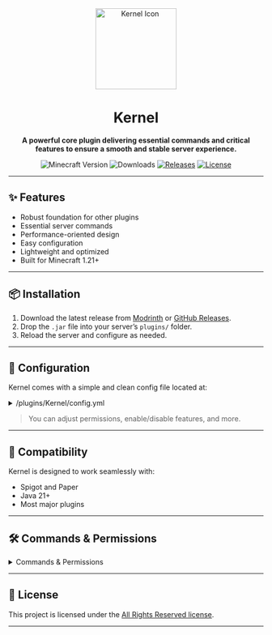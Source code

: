 <div align="center">

<a href="https://modrinth.com/plugin/kernel/" target="_blank" title="Kernel on Modrinth">
  <img width="160px" alt="Kernel Icon" src="https://cdn.modrinth.com/data/cached_images/86832cb77c5fbd391f7c7018f3e8369baf08ed9c.png">
</a>

<a name="readme-top"></a>

# Kernel

**A powerful core plugin delivering essential commands and critical features to ensure a smooth and stable server
experience.**

![Minecraft Version][minecraft_version_img]
![Downloads][downloads_img]
[![Releases][releases_img]][releases_url]
[![License][repo_license_img]][repo_license_url]

</div>

---

## ✨ Features

- Robust foundation for other plugins
- Essential server commands
- Performance-oriented design
- Easy configuration
- Lightweight and optimized
- Built for Minecraft 1.21+

---

## 📦 Installation

1. Download the latest release from [Modrinth](https://modrinth.com/project/kernel#download)
   or [GitHub Releases][releases_url].
2. Drop the `.jar` file into your server’s `plugins/` folder.
3. Reload the server and configure as needed.

---

## 📁 Configuration

Kernel comes with a simple and clean config file located at:

<details>
<summary>/plugins/Kernel/config.yml</summary>

```yaml
## Kernel Configuration
```

</details>

> You can adjust permissions, enable/disable features, and more.

---

## 🧩 Compatibility

Kernel is designed to work seamlessly with:

* Spigot and Paper
* Java 21+
* Most major plugins

---

## 🛠️ Commands & Permissions

<details>
<summary>Commands & Permissions</summary>

| Command                | Description                                   | Permission                   |
|------------------------|-----------------------------------------------|------------------------------|
| `/kernel`              | Main command info/help.                       | `kernel.command.main`        |
| `/kernel help`         | Commands list.                                | `kernel.command.main.help`   |
| `/kernel reload`       | Reloads configuration.                        | `kernel.command.main.reload` |
| `/heal [player]`       | Heals a player to full health.                | `kernel.admin.heal`          |
| `/feed [player]`       | Fills a player's hunger to max.               | `kernel.admin.feed`          |
| `/fly [player]`        | Toggles flight mode.                          | `kernel.admin.fly`           |
| `/vanish [player]`     | Toggles vanish mode.                          | `kernel.admin.vanish`        |
| `/god [player]`        | Toggles god mode.                             | `kernel.admin.god`           |
| `/hat [player]`        | Puts the item in your hand on your head.      | `kernel.admin.hat`           |
| `/whois <player>`      | Displays detailed information about a player. | `kernel.admin.whois`         |
| `/broadcast <message>` | Sends a message to the entire server.         | `kernel.admin.broadcast`     |
| `/adminchat <msg>`     | Sends a message to admin chat.                | `kernel.admin.adminchat`     |
| `/freeze [player]`     | Freezes a player, preventing all actions.     | `kernel.admin.freeze`        |
| `/invsee <player>`     | Views another player's inventory.             | `kernel.admin.invsee`        |
| `/equsee <player>`     | Views another player's armors and offhand.    | `kernel.admin.equsee`        |
| `/endersee [player]`   | Views another player's ender chest.           | `kernel.admin.endersee`      |
| `/clearchat`           | Clears chat for all players.                  | `kernel.admin.clearchat`     |
| `/ping [player]`       | Checks connection latency.                    | `kernel.utility.ping`        |
| `/playtime [player]`   | Shows total playtime.                         | `kernel.utility.playtime`    |
| `/seen <player>`       | Shows when a player was last online.          | `kernel.utility.seen`        |
| `/afk`                 | Toggles AFK status.                           | `kernel.utility.afk`         |

</details>

---

## 📃 License

This project is licensed under the [All Rights Reserved license][repo_license_url].

---

[downloads_img]: https://img.shields.io/modrinth/dt/kernel?color=default

[releases_img]: https://img.shields.io/github/v/release/Lightre/kernel?color=aqua

[releases_url]: https://github.com/Lightre/kernel/releases

[repo_license_img]: https://img.shields.io/badge/license-ARR-yellow.svg

[repo_license_url]: https://github.com/Lightre/kernel/blob/main/LICENSE

[minecraft_version_img]: https://img.shields.io/badge/minecraft-1.21x-green.svg